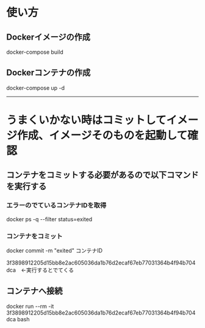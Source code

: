 # 使い方

## Dockerイメージの作成
docker-compose build

## Dockerコンテナの作成
docker-compose up -d

-----

# うまくいかない時はコミットしてイメージ作成、イメージそのものを起動して確認

## コンテナをコミットする必要があるので以下コマンドを実行する
### エラーのでているコンテナIDを取得
docker ps -q --filter status=exited

### コンテナをコミット
docker commit -m "exited" コンテナID

3f3898912205d15bb8e2ac605036da1b76d2ecaf67eb77031364b4f94b704dca　←実行するとでてくる

## コンテナへ接続
docker run --rm -it 3f3898912205d15bb8e2ac605036da1b76d2ecaf67eb77031364b4f94b704dca bash
